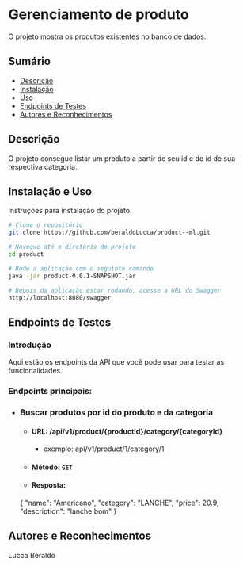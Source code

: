 # Gerenciamento de produto

O projeto mostra os produtos existentes no banco de dados.

## Sumário

- [Descrição](#descrição)
- [Instalação](#instalação)
- [Uso](#uso)
- [Endpoints de Testes](#endpoints-de-testes)
- [Autores e Reconhecimentos](#autores-e-reconhecimentos)

## Descrição

O projeto consegue listar um produto a partir de seu id e do id de sua respectiva categoria.

## Instalação e Uso

Instruções para instalação do projeto.

```bash
# Clone o repositório
git clone https://github.com/beraldoLucca/product--ml.git

# Navegue até o diretório do projeto
cd product

# Rode a aplicação com o seguinte comando
java -jar product-0.0.1-SNAPSHOT.jar

# Depois da aplicação estar rodando, acesse a URL do Swagger
http://localhost:8080/swagger
```

## Endpoints de Testes

### Introdução
Aqui estão os endpoints da API que você pode usar para testar as funcionalidades.


### Endpoints principais:

-   ### Buscar produtos por id do produto e da categoria
    - #### URL: /api/v1/product/{productId}/category/{categoryId}
        - exemplo: api/v1/product/1/category/1
    - #### Método: `GET`
    - #### Resposta:
    {
    "name": "Americano",
    "category": "LANCHE",
    "price": 20.9,
    "description": "lanche bom"
    }

## Autores e Reconhecimentos

Lucca Beraldo

